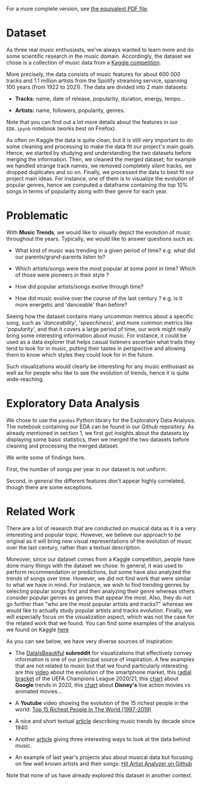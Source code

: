 For a more complete version, see [the equivalent PDF file](milestone1.pdf).

# Dataset

As three real music enthusiasts, we've always wanted to learn more and
do some scientific research in the music domain. Accordingly, the
dataset we chose is a collection of music data from a [Kaggle competition](https://www.kaggle.com/yamaerenay/spotify-dataset-19212020-160k-tracks>).

More precisely, the data consists of music features for about 600 000
tracks and 1.1 million artists from the Spotify streaming service,
spanning 100 years (from 1922 to 2021). The data are divided into 2 main
datasets:

-   **Tracks:** name, date of release, popularity, duration, energy,
    tempo...

-   **Artists:** name, followers, popularity, genres.

Note that you can find out a lot more details about the features in our
`EDA.ipynb` notebook (works best on Firefox).

As often on Kaggle the data is quite clean, but it is still very
important to do some cleaning and processing to make the data fit our
project's main goals. Hence, we started by studying and understanding
the two datasets before merging the information. Then, we cleaned the
merged dataset; for example we handled strange track names, we removed
completely silent tracks, we dropped duplicates and so on. Finally, we
processed the data to best fit our project main ideas. For instance, one
of them is to visualize the evolution of popular genres, hence we
computed a dataframe containing the top 10% songs in terms of popularity
along with their genre for each year.

# Problematic

With **Music Trends**, we would like to visually depict the evolution of
music throughout the years. Typically, we would like to answer questions
such as:

-   What kind of music was trending in a given period of time? e.g. what
    did our parents/grand-parents listen to?

-   Which artists/songs were the most popular at some point in time?
    Which of those were pioneers in their style ?

-   How did popular artists/songs evolve through time?

-   How did music evolve over the course of the last century ? e.g. is
    it more energetic and 'danceable' than before?

Seeing how the dataset contains many uncommon metrics about a specific
song, such as '*danceability*', '*speechiness*', and more common metrics
like '*popularity*', and that it covers a large period of time, our work
might really bring some interesting information about music. For
instance, it could be used as a data explorer that helps casual
listeners ascertain what traits they tend to look for in music, putting
their tastes in perspective and allowing them to know which styles they
could look for in the future.

Such visualizations would clearly be interesting for any music
enthusiast as well as for people who like to see the evolution of
trends, hence it is quite wide-reaching.

# Exploratory Data Analysis

We chose to use the `pandas` Python library for the Exploratory Data
Analysis. The notebook containing our EDA can be found in our Github
repository. As already mentioned in section 1, we first got insights
about the datasets by displaying some basic statistics, then we merged
the two datasets before cleaning and processing the merged dataset.

We write some of findings here.

First, the number of songs per year in our dataset is not uniform.

Second, in general the different features don't appear highly
correlated, though there are some exceptions.

# Related Work

There are a lot of research that are conducted on musical data as it is
a very interesting and popular topic. However, we believe our approach
to be original as it will bring new visual representations of the
evolution of music over the last century, rather than a textual
description.

Moreover, since our dataset comes from a Kaggle competition, people have
done many things with the dataset we chose. In general, it was used to
perform recommendation or predictions, but some have also analyzed the
trends of songs over time. However, we did not find work that were
similar to what we have in mind. For instance, we wish to find trending
genres by selecting popular songs first and then analyzing their genre
whereas others consider popular genres as genres that appear the most.
Also, they do not go further than "who are the most popular artists and
tracks?" whereas we would like to actually study popular artists and
tracks evolution. Finally, we will especially focus on the visualization
aspect, which was not the case for the related work that we found. You
can find some examples of the analysis we found on Kaggle [here](https://www.kaggle.com/mohitkr05/spotify-data-visualization)

As you can see below, we have very diverse sources of inspiration:

-   The [DataIsBeautiful](https://www.reddit.com/r/dataisbeautiful/)
    **subreddit** for visualizations that effectively convey information
    is one of our principal source of inspiration. A few examples that
    are not related to music but that we found particularly interesting
    are this
    [video](https://www.reddit.com/r/dataisbeautiful/comments/mq9ajl/oc_how_the_smartphone_market_has_changed/)
    about the evolution of the smartphone market, this [radial
    bracket](https://www.reddit.com/r/dataisbeautiful/comments/mrdpgx/oc_radial_bracket_uefa_champions_league_202021/)
    of the UEFA Champions League 2020/21, this
    [chart](https://www.reddit.com/r/dataisbeautiful/comments/kdhjpn/oc_google_year_in_search_2020_top_search_terms/)
    about **Google** trends in 2020, this
    [chart](https://www.reddit.com/r/dataisbeautiful/comments/iqplrb/ratings_of_disney_animated_classics_vs_live/)
    about **Disney's** live action movies vs animated movies...

-   A **Youtube** video showing the evolution of the 15 richest people
    in the world: [Top 15 Richest People In The World
    (1997-2019)](https://www.youtube.com/watch?v=K1Fa46uRTWg&ab_channel=RankingMan)

-   A nice and short textual
    [article](https://medium.com/@Rifftime_Music/music-trends-through-the-decades-b8c5cbbae08b)
    describing music trends by decade since 1940.

-   Another
    [article](https://tdwi.org/articles/2016/06/22/data-visualization-data-behind-the-music.aspx)
    giving three interesting ways to look at the data behind music.

-   An example of last year's projects also about musical data but
    focusing on few well known artists and their songs: [Hit Artist
    Analyzer on
    Github](https://github.com/com-480-data-visualization/com-480-project-js)

Note that none of us have already explored this dataset in another
context.
